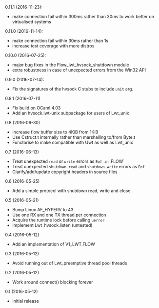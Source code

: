 0.11.1 (2016-11-23):
- make connection fail within 300ms rather than 30ms to work better
  on virtualised systems

0.11.0 (2016-11-14):
- make connection fail within 30ms rather than 1s
- increase test coverage with more distros

0.10.0 (2016-07-25):
- major bug fixes in the Flow_lwt_hvsock_shutdown module
- extra robustness in case of unexpected errors from the Win32 API

0.9.0 (2016-07-14):
- Fix the signatures of the hvsock C stubs to include `unit` arg.

0.8.1 (2016-07-11)
- Fix build on OCaml 4.03
- Add an hvsock.lwt-unix subpackage for users of Lwt_unix

0.8 (2016-06-30)
- Increase flow buffer size to 4KiB from 1KiB
- Use Cstruct.t internally rather than marshalling to/from Byte.t
- Functorise to make compatible with Uwt as well as Lwt_unix

0.7 (2016-06-13)
- Treat unexpected `read` or `write` errors as `Eof in `FLOW`
- Treat unexpected `shutdown_read` and `shutdown_write` errors as `Eof`
- Clarify/add/update copyright headers in source files

0.6 (2016-05-25)
- Add a simple protocol with shutdown read, write and close

0.5 (2016-05-21)
- Bump Linux AF_HYPERV to 43
- Use one RX and one TX thread per connection
- Acquire the runtime lock before calling `uerror`
- Implement Lwt_hvsock.listen (untested)

0.4 (2016-05-12)
- Add an implementation of V1_LWT.FLOW

0.3 (2016-05-12)
- Avoid running out of Lwt_preemptive thread pool threads

0.2 (2016-05-12)
- Work around connect() blocking forever

0.1 (2016-05-12)
- Initial release
